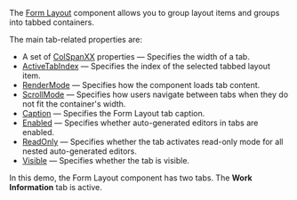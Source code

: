 The [Form Layout](https://docs.devexpress.com/Blazor/DevExpress.Blazor.DxFormLayout#tabs) component allows you to group layout items and groups into tabbed containers.

The main tab-related properties are:
* A set of [ColSpanXX](https://docs.devexpress.com/Blazor/DevExpress.Blazor.DxFormLayoutGroup._members) properties — Specifies the width of a tab.
* [ActiveTabIndex](https://docs.devexpress.com/Blazor/DevExpress.Blazor.DxFormLayoutTabPages.ActiveTabIndex) — Specifies the index of the selected tabbed layout item.
* [RenderMode](https://docs.devexpress.com/Blazor/DevExpress.Blazor.DxFormLayoutTabPages.RenderMode) — Specifies how the component loads tab content.
* [ScrollMode](https://docs.devexpress.com/Blazor/DevExpress.Blazor.DxFormLayoutTabPages.ScrollMode) — Specifies how users navigate between tabs when they do not fit the container's width.
* [Caption](https://docs.devexpress.com/Blazor/DevExpress.Blazor.Base.FormLayoutItemBase.Caption) — Specifies the Form Layout tab caption.
* [Enabled](https://docs.devexpress.com/Blazor/DevExpress.Blazor.Base.FormLayoutItemBase.Enabled) — Specifies whether auto-generated editors in tabs are enabled.
* [ReadOnly](https://docs.devexpress.com/Blazor/DevExpress.Blazor.Base.FormLayoutItemBase.ReadOnly) — Specifies whether the tab activates read-only mode for all nested auto-generated editors.
* [Visible](https://docs.devexpress.com/Blazor/DevExpress.Blazor.Base.FormLayoutItemBase.Visible) — Specifies whether the tab is visible.

In this demo, the Form Layout component has two tabs. The **Work Information** tab is active.
